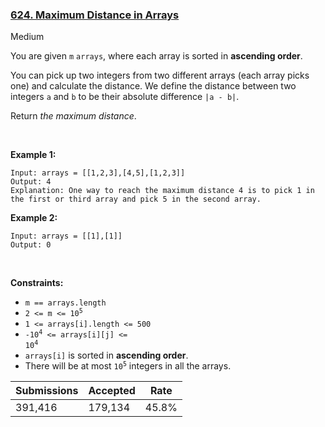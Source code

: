### [624. Maximum Distance in Arrays](https://leetcode.com/problems/maximum-distance-in-arrays/description/?envType=daily-question&envId=2024-08-16)

Medium

You are given `` m `` `` arrays ``, where each array is sorted in __ascending order__.

You can pick up two integers from two different arrays (each array picks one) and calculate the distance. We define the distance between two integers `` a `` and `` b `` to be their absolute difference `` |a - b| ``.

Return _the maximum distance_.

 

<strong class="example">Example 1:</strong>

```
Input: arrays = [[1,2,3],[4,5],[1,2,3]]
Output: 4
Explanation: One way to reach the maximum distance 4 is to pick 1 in the first or third array and pick 5 in the second array.
```

<strong class="example">Example 2:</strong>

```
Input: arrays = [[1],[1]]
Output: 0
```

 

__Constraints:__

*   `` m == arrays.length ``
*   <code>2 <= m <= 10<sup>5</sup></code>
*   `` 1 <= arrays[i].length <= 500 ``
*   <code>-10<sup>4</sup> <= arrays[i][j] <= 10<sup>4</sup></code>
*   `` arrays[i] `` is sorted in __ascending order__.
*   There will be at most <code>10<sup>5</sup></code> integers in all the arrays.

| Submissions    | Accepted     | Rate   |
| -------------- | ------------ | ------ |
| 391,416 | 179,134 | 45.8% |